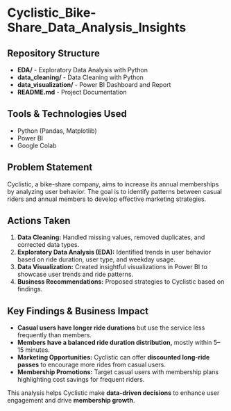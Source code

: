 # Cyclistic_Bike-Share_Data_Analysis_Insights

## Repository Structure
- **EDA/** - Exploratory Data Analysis with Python  
- **data_cleaning/** - Data Cleaning with Python  
- **data_visualization/** - Power BI Dashboard and Report  
- **README.md** - Project Documentation  

## Tools & Technologies Used
- Python (Pandas, Matplotlib)
- Power BI
- Google Colab

## Problem Statement
Cyclistic, a bike-share company, aims to increase its annual memberships by analyzing user behavior. The goal is to identify patterns between casual riders and annual members to develop effective marketing strategies.

## Actions Taken
1. **Data Cleaning:** Handled missing values, removed duplicates, and corrected data types.
2. **Exploratory Data Analysis (EDA):** Identified trends in user behavior based on ride duration, user type, and weekday usage.
3. **Data Visualization:** Created insightful visualizations in Power BI to showcase user trends and ride patterns.
4. **Business Recommendations:** Proposed strategies to Cyclistic based on findings.

## Key Findings & Business Impact
- **Casual users have longer ride durations** but use the service less frequently than members.
- **Members have a balanced ride duration distribution,** mostly within 5–15 minutes.
- **Marketing Opportunities:** Cyclistic can offer **discounted long-ride passes** to encourage more rides from casual users.
- **Membership Promotions:** Target casual users with membership plans highlighting cost savings for frequent riders.

This analysis helps Cyclistic make **data-driven decisions** to enhance user engagement and drive **membership growth**.
